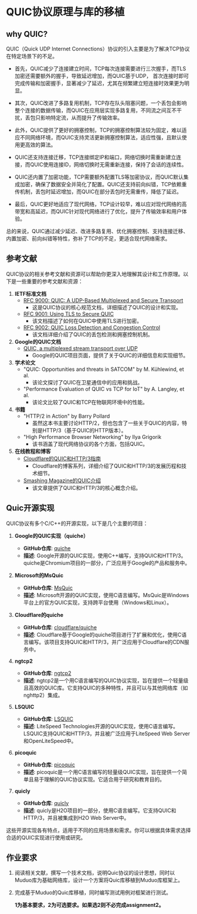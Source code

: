 # QUIC协议原理与库的移植

## why QUIC?

QUIC（Quick UDP Internet Connections）协议的引入主要是为了解决TCP协议在特定场景下的不足。

* 首先，QUIC减少了连接建立时间，TCP每次连接需要进行三次握手，而TLS加密还需要额外的握手，导致延迟增加，而QUIC基于UDP， 首次连接时即可完成传输和加密握手，显著减少了延迟，尤其在频繁建立短连接时效果更为明显。

* 其次，QUIC改进了多路复用机制，TCP存在队头阻塞问题，一个丢包会影响整个连接的数据传输，而QUIC在应用层实现多路复用，不同流之间互不干扰，丢包只影响特定流，从而提升了传输效率。

* 此外，QUIC提供了更好的拥塞控制，TCP的拥塞控制算法较为固定，难以适应不同网络环境，而QUIC支持灵活更新拥塞控制算法，适应性强，且默认使用更高效的算法。

* QUIC还支持连接迁移，TCP连接绑定IP和端口，网络切换时需重新建立连接，而QUIC使用连接ID，网络切换时无需重新连接，保持了会话的连续性。

* QUIC还内置了加密功能，TCP需要额外配置TLS等加密协议，而QUIC默认集成加密，确保了数据安全并简化了配置。QUIC还支持前向纠错，TCP依赖重传机制，丢包时延迟增加，而QUIC在部分丢包时无需重传，降低了延迟。

* 最后，QUIC更好地适应了现代网络，TCP设计较早，难以应对现代网络的高带宽和高延迟，而QUIC针对现代网络进行了优化，提升了传输效率和用户体验。

总的来说，QUIC通过减少延迟、改进多路复用、优化拥塞控制、支持连接迁移、内置加密、前向纠错等特性，弥补了TCP的不足，更适合现代网络需求。

## 参考文献

QUIC协议的相关参考文献和资源可以帮助你更深入地理解其设计和工作原理。以下是一些重要的参考文献和资源：

1. **IETF标准文档**
   - [RFC 9000: QUIC: A UDP-Based Multiplexed and Secure Transport](https://tools.ietf.org/html/rfc9000)
     - 这是QUIC协议的核心规范文档，详细描述了QUIC的设计和实现。
   - [RFC 9001: Using TLS to Secure QUIC](https://tools.ietf.org/html/rfc9001)
     - 该文档描述了如何在QUIC中使用TLS进行加密。
   - [RFC 9002: QUIC Loss Detection and Congestion Control](https://tools.ietf.org/html/rfc9002)
     - 该文档详细介绍了QUIC的丢包检测和拥塞控制机制。
2. **Google的QUIC文档**
   - [QUIC, a multiplexed stream transport over UDP](https://www.chromium.org/quic/)
     - Google的QUIC项目页面，提供了关于QUIC的详细信息和实现细节。
3. **学术论文**
   - "QUIC: Opportunities and threats in SATCOM" by M. Kühlewind, et al.
     - 该论文探讨了QUIC在卫星通信中的应用和挑战。
   - "Performance Evaluation of QUIC vs TCP for IoT" by A. Langley, et al.
     - 该论文比较了QUIC和TCP在物联网环境中的性能。
4. **书籍**
   - "HTTP/2 in Action" by Barry Pollard
     - 虽然这本书主要讨论HTTP/2，但也包含了一些关于QUIC的内容，特别是HTTP/3（基于QUIC的HTTP版本）。
   - "High Performance Browser Networking" by Ilya Grigorik
     - 该书涵盖了现代网络协议的各个方面，包括QUIC。
5. **在线教程和博客**
   - [Cloudflare的QUIC和HTTP/3指南](https://blog.cloudflare.com/the-road-to-quic/)
     - Cloudflare的博客系列，详细介绍了QUIC和HTTP/3的发展历程和技术细节。
   - [Smashing Magazine的QUIC介绍](https://www.smashingmagazine.com/2021/08/http3-core-concepts-part1/)
     - 该文章提供了QUIC和HTTP/3的核心概念介绍。

## Quic开源实现

QUIC协议有多个C/C++的开源实现，以下是几个主要的项目：

1. **Google的QUIC实现（quiche）**
   
   - **GitHub仓库**: [quiche](https://github.com/google/quiche)
   - **描述**: Google开源的QUIC实现，使用C++编写，支持QUIC和HTTP/3。quiche是Chromium项目的一部分，广泛应用于Google的产品和服务中。

2. **Microsoft的MsQuic**
   
   - **GitHub仓库**: [MsQuic](https://github.com/microsoft/msquic)
   - **描述**: Microsoft开源的QUIC实现，使用C语言编写。MsQuic是Windows平台上的官方QUIC实现，支持跨平台使用（Windows和Linux）。

3. **Cloudflare的quiche**
   
   - **GitHub仓库**: [cloudflare/quiche](https://github.com/cloudflare/quiche)
   - **描述**: Cloudflare基于Google的quiche项目进行了扩展和优化，使用C语言编写。该项目支持QUIC和HTTP/3，并广泛应用于Cloudflare的CDN服务中。

4. **ngtcp2**
   
   - **GitHub仓库**: [ngtcp2](https://github.com/ngtcp2/ngtcp2)
   - **描述**: ngtcp2是一个用C语言编写的QUIC协议实现，旨在提供一个轻量级且高效的QUIC库。它支持QUIC的多种特性，并且可以与其他网络库（如nghttp2）集成。

5. **LSQUIC**
   
   - **GitHub仓库**: [LSQUIC](https://github.com/litespeedtech/lsquic)
   - **描述**: LiteSpeed Technologies开源的QUIC实现，使用C语言编写。LSQUIC支持QUIC和HTTP/3，并且被广泛应用于LiteSpeed Web Server和OpenLiteSpeed中。

6. **picoquic**
   
   - **GitHub仓库**: [picoquic](https://github.com/private-octopus/picoquic)
   - **描述**: picoquic是一个用C语言编写的轻量级QUIC实现，旨在提供一个简单且易于理解的QUIC协议实现。它适合用于研究和教育目的。

7. **quicly**
   
   - **GitHub仓库**: [quicly](https://github.com/h2o/quicly)
   - **描述**: quicly是H2O项目的一部分，使用C语言编写。它支持QUIC和HTTP/3，并且被集成到H2O Web Server中。

这些开源实现各有特点，适用于不同的应用场景和需求。你可以根据具体需求选择合适的QUIC实现进行使用或研究。

## 作业要求

1. 阅读相关文献，撰写一个技术文档，说明Quic协议的设计思想，同时以Muduo库为基础网络库，设计一个方案将Quic库移植到Muduo库框架上。

2. 完成基于Muduo的Quic库移植，同时编写测试用例对框架进行测试。
   
   **1为基本要求，2为可选要求。如果选2则不必完成assignment2。**
